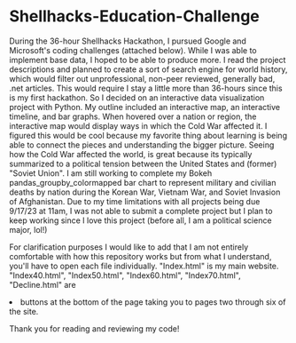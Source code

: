 # Shellhacks-Education-Challenge 
During the 36-hour Shellhacks Hackathon, I pursued Google and Microsoft's coding challenges (attached below). While I was able to implement base data, I hoped to be able to produce more. I read the project descriptions and planned to create a sort of search engine for world history, which would filter out unprofessional, non-peer reviewed, generally bad, .net articles. This would require I stay a little more than 36-hours since this is my first hackathon. So I decided on an interactive data visualization project with Python. My outline included an interactive map, an interactive timeline, and bar graphs. When hovered over a nation or region, the interactive map would display ways in which the Cold War affected it. I figured this would be cool because my favorite thing about learning is being able to connect the pieces and understanding the bigger picture. Seeing how the Cold War affected the world, is great because its typically summarized to a political tension between the United States and (former) "Soviet Union". I am still working to complete my Bokeh pandas_groupby_colormapped bar chart to represent military and civilian deaths by nation during the Korean War, Vietnam War, and Soviet Invasion of Afghanistan. Due to my time limitations with all projects being due 9/17/23 at 11am, I was not able to submit a complete project but I plan to keep working since I love this project (before all, I am a political science major, lol!)

For clarification purposes I would like to add that I am not entirely comfortable with how this repository works but from what I understand, you'll have to open each file individually. "Index.html" is my main website. "Index40.html", "Index50.html", "Index60.html", "Index70.html", "Decline.html" are <li> buttons at the bottom of the page taking you to pages two through six of the site.

Thank you for reading and reviewing my code!

<!--Google's mission is to organize the world's information and make it universally accessible and useful. With that mission in mind, implement any educational tool that helps organize information about a topic of your choice, making it accessible and useful to any specific demographic. This can be a website, an app, an API, or a medium of your choice that educates people on a topic.
    **Microsoft**
    **Mixed Reality Challenge**
    Use mixed reality to build something you wish you would have learned in high school.
--->
    

  
